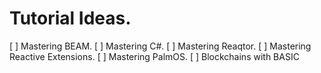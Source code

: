 # Tutorial Ideas.

[ ] Mastering BEAM.
[ ] Mastering C#.
[ ] Mastering Reaqtor.
[ ] Mastering Reactive Extensions.
[ ] Mastering PalmOS.
[ ] Blockchains with BASIC
